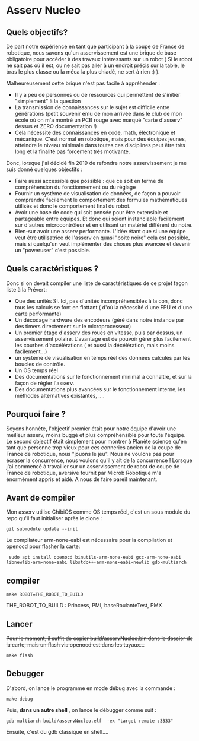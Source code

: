 # Asserv Nucleo

## Quels objectifs?

De part notre expérience en tant que participant à la coupe de France de robotique, nous savons qu'un asservissement est une brique de base obligatoire pour accéder à des travaux intéressants sur un robot ( Si le robot ne sait pas où il est, ou ne sait pas aller à un endroit précis sur la table, le bras le plus classe ou la méca la plus chiadé, ne sert à rien :) ).

Malheureusement cette brique n'est pas facile à appréhender :
 * Il y a peu de personnes ou de ressources qui permettent de s'initier "simplement" à la question
 * La transmission de connaissances sur le sujet est difficile entre générations (petit souvenir ému de mon arrivée dans le club de mon école où on m'a montré un PCB rouge avec marqué "carte d'asserv" dessus et ZERO documentation !)
 * Cela nécessite des connaissances en code, math, éléctronique et mécanique. C'est normal en robotique, mais pour des équipes jeunes, atteindre le niveau minimale dans toutes ces disciplines peut être très long et la finalité pas forcement très motivante.

Donc, lorsque j'ai décidé fin 2019 de refondre notre asservissement je me suis donné quelques objectifs :
  * Faire aussi accessible que possible : que ce soit en terme de compréhension du fonctionnement ou du réglage 
  * Fournir un système de visualisation de données, de façon a pouvoir comprendre facilement le comportement des formules mathématiques utilisés et donc le comportement final du robot. 
  * Avoir une base de code qui soit pensée pour être extensible et partageable entre équipes. Et donc qui soient instanciable facilement  sur d'autres microcontrôleur et en utilisant un matériel différent du notre. 
* Bien-sur avoir une asserv performante. L'idée étant que si une équipe veut être utilisatrice de l'asserv en quasi "boite noire" cela est possible, mais si quelqu'un veut implémenter des choses plus avancée et devenir un "poweruser" c'est possible.

## Quels caractéristiques ?

Donc si on devait compiler une liste de caractéristiques de ce projet façon liste à la Prévert: 

* Que des unités SI. Ici, pas d'unités incompréhensibles à la con, donc tous les calculs se font en flottant ( d'où la nécessité d'une FPU et d'une carte performante)
* Un décodage hardware des encodeurs (géré dans notre instance par des timers directement sur le microprocesseur)
* Un premier étage d'asserv des roues en vitesse, puis par dessus, un asservissement polaire. L'avantage est de pouvoir gérer plus facilement les courbes d'accélérations ( et aussi la décélération, mais moins facilement...)
* un système de visualisation en temps réel des données calculés par les boucles de contrôle.
* Un OS temps réel
* Des documentations sur le fonctionnement minimal à connaître, et sur la façon de régler l'asserv. 
* Des documentations plus avancées sur le fonctionnement interne, les méthodes alternatives existantes, ....


## Pourquoi faire ?

Soyons honnête, l'objectif premier était pour notre équipe d'avoir une meilleur asserv, moins buggé et plus compréhensible pour toute l'équipe. Le second objectif était simplement pour montrer à Planète science qu'en tant que ~~personne trop vieux pour ces conneries~~ ancien de la coupe de France de robotique, nous "jouons le jeu". Nous ne voulons pas pour écraser la concurrence, nous voulons qu'il y ait de la concurrence ! 
Lorsque j'ai commencé à travailler sur un asservissement de robot de coupe de France de robotique, aversive fournit par Microb Robotique m'a énormément appris et aidé. A nous de faire pareil maintenant. 


## Avant de compiler

Mon asserv utilise ChibiOS comme OS temps réel, c'est un sous module du repo qu'il faut initialiser après le clone :

```
git submodule update --init
```

Le compilateur arm-none-eabi est nécessaire pour la compilation et openocd pour flasher la carte:

```
 sudo apt install openocd binutils-arm-none-eabi gcc-arm-none-eabi libnewlib-arm-none-eabi libstdc++-arm-none-eabi-newlib gdb-multiarch
```


## compiler

```
make ROBOT=THE_ROBOT_TO_BUILD
```
THE_ROBOT_TO_BUILD : Princess, PMI, baseRoulanteTest, PMX

## Lancer

~~Pour le moment, il suffit de copier build/asservNucleo.bin dans le dossier de la carte, mais un flash via openocd est dans les tuyaux...~~	

```
make flash
```

## Debugger

D'abord, on lance le programme en mode débug avec la commande : 
```
make debug
```

Puis, __dans un autre shell__ , on lance le débugger comme suit : 
```
gdb-multiarch build/asservNucleo.elf  -ex "target remote :3333"
```

Ensuite, c'est du gdb classique en shell.... 
